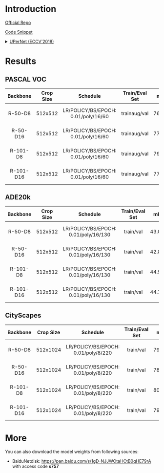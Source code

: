 # Introduction

<a href="https://github.com/CSAILVision/unifiedparsing">Official Repo</a>

<a href="https://github.com/SegmentationBLWX/sssegmentation/tree/main/ssseg/modules/models/upernet">Code Snippet</a>

<details>
<summary align="left"><a href="https://arxiv.org/pdf/1807.10221.pdf">UPerNet (ECCV'2018)</a></summary>

```latex
@inproceedings{xiao2018unified,
    title={Unified perceptual parsing for scene understanding},
    author={Xiao, Tete and Liu, Yingcheng and Zhou, Bolei and Jiang, Yuning and Sun, Jian},
    booktitle={Proceedings of the European Conference on Computer Vision (ECCV)},
    pages={418--434},
    year={2018}
}
```

</details>


# Results

## PASCAL VOC
| Backbone  | Crop Size  | Schedule                             | Train/Eval Set  | mIoU   | Download                                                                                                                                                                                                                                                                                                                                                                                             |
| :-:       | :-:        | :-:                                  | :-:             | :-:    | :-:                                                                                                                                                                                                                                                                                                                                                                                                  |
| R-50-D8   | 512x512    | LR/POLICY/BS/EPOCH: 0.01/poly/16/60  | trainaug/val    | 76.86% | [cfg](https://raw.githubusercontent.com/SegmentationBLWX/sssegmentation/main/ssseg/configs/upernet/upernet_resnet50os8_voc.py) &#124; [model](https://github.com/SegmentationBLWX/modelstore/releases/download/ssseg_upernet/upernet_resnet50os8_voc_train.pth) &#124; [log](https://github.com/SegmentationBLWX/modelstore/releases/download/ssseg_upernet/upernet_resnet50os8_voc_train.log)       |
| R-50-D16  | 512x512    | LR/POLICY/BS/EPOCH: 0.01/poly/16/60  | trainaug/val    | 77.48% | [cfg](https://raw.githubusercontent.com/SegmentationBLWX/sssegmentation/main/ssseg/configs/upernet/upernet_resnet50os16_voc.py) &#124; [model](https://github.com/SegmentationBLWX/modelstore/releases/download/ssseg_upernet/upernet_resnet50os16_voc_train.pth) &#124; [log](https://github.com/SegmentationBLWX/modelstore/releases/download/ssseg_upernet/upernet_resnet50os16_voc_train.log)    |
| R-101-D8  | 512x512    | LR/POLICY/BS/EPOCH: 0.01/poly/16/60  | trainaug/val    | 79.13% | [cfg](https://raw.githubusercontent.com/SegmentationBLWX/sssegmentation/main/ssseg/configs/upernet/upernet_resnet101os8_voc.py) &#124; [model](https://github.com/SegmentationBLWX/modelstore/releases/download/ssseg_upernet/upernet_resnet101os8_voc_train.pth) &#124; [log](https://github.com/SegmentationBLWX/modelstore/releases/download/ssseg_upernet/upernet_resnet101os8_voc_train.log)    |
| R-101-D16 | 512x512    | LR/POLICY/BS/EPOCH: 0.01/poly/16/60  | trainaug/val    | 77.88% | [cfg](https://raw.githubusercontent.com/SegmentationBLWX/sssegmentation/main/ssseg/configs/upernet/upernet_resnet101os16_voc.py) &#124; [model](https://github.com/SegmentationBLWX/modelstore/releases/download/ssseg_upernet/upernet_resnet101os16_voc_train.pth) &#124; [log](https://github.com/SegmentationBLWX/modelstore/releases/download/ssseg_upernet/upernet_resnet101os16_voc_train.log) |

## ADE20k
| Backbone  | Crop Size  | Schedule                             | Train/Eval Set  | mIoU   | Download                                                                                                                                                                                                                                                                                                                                                                                                      |
| :-:       | :-:        | :-:                                  | :-:             | :-:    | :-:                                                                                                                                                                                                                                                                                                                                                                                                           |
| R-50-D8   | 512x512    | LR/POLICY/BS/EPOCH: 0.01/poly/16/130 | train/val       | 43.02% | [cfg](https://raw.githubusercontent.com/SegmentationBLWX/sssegmentation/main/ssseg/configs/upernet/upernet_resnet50os8_ade20k.py) &#124; [model](https://github.com/SegmentationBLWX/modelstore/releases/download/ssseg_upernet/upernet_resnet50os8_ade20k_train.pth) &#124; [log](https://github.com/SegmentationBLWX/modelstore/releases/download/ssseg_upernet/upernet_resnet50os8_ade20k_train.log)       |
| R-50-D16  | 512x512    | LR/POLICY/BS/EPOCH: 0.01/poly/16/130 | train/val       | 42.87% | [cfg](https://raw.githubusercontent.com/SegmentationBLWX/sssegmentation/main/ssseg/configs/upernet/upernet_resnet50os16_ade20k.py) &#124; [model](https://github.com/SegmentationBLWX/modelstore/releases/download/ssseg_upernet/upernet_resnet50os16_ade20k_train.pth) &#124; [log](https://github.com/SegmentationBLWX/modelstore/releases/download/ssseg_upernet/upernet_resnet50os16_ade20k_train.log)    |
| R-101-D8  | 512x512    | LR/POLICY/BS/EPOCH: 0.01/poly/16/130 | train/val       | 44.92% | [cfg](https://raw.githubusercontent.com/SegmentationBLWX/sssegmentation/main/ssseg/configs/upernet/upernet_resnet101os8_ade20k.py) &#124; [model](https://github.com/SegmentationBLWX/modelstore/releases/download/ssseg_upernet/upernet_resnet101os8_ade20k_train.pth) &#124; [log](https://github.com/SegmentationBLWX/modelstore/releases/download/ssseg_upernet/upernet_resnet101os8_ade20k_train.log)    |
| R-101-D16 | 512x512    | LR/POLICY/BS/EPOCH: 0.01/poly/16/130 | train/val       | 44.77% | [cfg](https://raw.githubusercontent.com/SegmentationBLWX/sssegmentation/main/ssseg/configs/upernet/upernet_resnet101os16_ade20k.py) &#124; [model](https://github.com/SegmentationBLWX/modelstore/releases/download/ssseg_upernet/upernet_resnet101os16_ade20k_train.pth) &#124; [log](https://github.com/SegmentationBLWX/modelstore/releases/download/ssseg_upernet/upernet_resnet101os16_ade20k_train.log) |

## CityScapes
| Backbone  | Crop Size  | Schedule                             | Train/Eval Set  | mIoU   | Download                                                                                                                                                                                                                                                                                                                                                                                                                  |
| :-:       | :-:        | :-:                                  | :-:             | :-:    | :-:                                                                                                                                                                                                                                                                                                                                                                                                                       |
| R-50-D8   | 512x1024   | LR/POLICY/BS/EPOCH: 0.01/poly/8/220  | train/val       | 79.08% | [cfg](https://raw.githubusercontent.com/SegmentationBLWX/sssegmentation/main/ssseg/configs/upernet/upernet_resnet50os8_cityscapes.py) &#124; [model](https://github.com/SegmentationBLWX/modelstore/releases/download/ssseg_upernet/upernet_resnet50os8_cityscapes_train.pth) &#124; [log](https://github.com/SegmentationBLWX/modelstore/releases/download/ssseg_upernet/upernet_resnet50os8_cityscapes_train.log)       |
| R-50-D16  | 512x1024   | LR/POLICY/BS/EPOCH: 0.01/poly/8/220  | train/val       | 78.94% | [cfg](https://raw.githubusercontent.com/SegmentationBLWX/sssegmentation/main/ssseg/configs/upernet/upernet_resnet50os16_cityscapes.py) &#124; [model](https://github.com/SegmentationBLWX/modelstore/releases/download/ssseg_upernet/upernet_resnet50os16_cityscapes_train.pth) &#124; [log](https://github.com/SegmentationBLWX/modelstore/releases/download/ssseg_upernet/upernet_resnet50os16_cityscapes_train.log)    |
| R-101-D8  | 512x1024   | LR/POLICY/BS/EPOCH: 0.01/poly/8/220  | train/val       | 80.39% | [cfg](https://raw.githubusercontent.com/SegmentationBLWX/sssegmentation/main/ssseg/configs/upernet/upernet_resnet101os8_cityscapes.py) &#124; [model](https://github.com/SegmentationBLWX/modelstore/releases/download/ssseg_upernet/upernet_resnet101os8_cityscapes_train.pth) &#124; [log](https://github.com/SegmentationBLWX/modelstore/releases/download/ssseg_upernet/upernet_resnet101os8_cityscapes_train.log)    |
| R-101-D16 | 512x1024   | LR/POLICY/BS/EPOCH: 0.01/poly/8/220  | train/val       | 79.64% | [cfg](https://raw.githubusercontent.com/SegmentationBLWX/sssegmentation/main/ssseg/configs/upernet/upernet_resnet101os16_cityscapes.py) &#124; [model](https://github.com/SegmentationBLWX/modelstore/releases/download/ssseg_upernet/upernet_resnet101os16_cityscapes_train.pth) &#124; [log](https://github.com/SegmentationBLWX/modelstore/releases/download/ssseg_upernet/upernet_resnet101os16_cityscapes_train.log) |


# More
You can also download the model weights from following sources:
- BaiduNetdisk: https://pan.baidu.com/s/1gD-NJJWOtaHCtB0qHE79rA with access code **s757**
